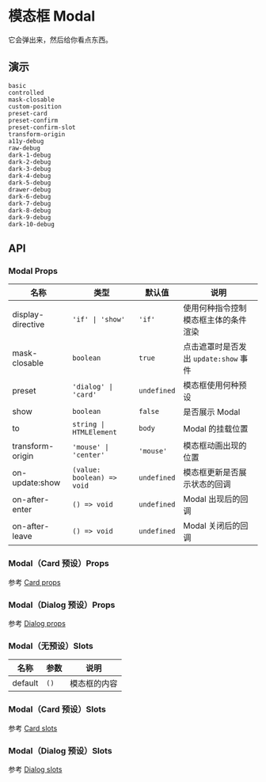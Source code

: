 # 模态框 Modal

它会弹出来，然后给你看点东西。

## 演示

```demo
basic
controlled
mask-closable
custom-position
preset-card
preset-confirm
preset-confirm-slot
transform-origin
a11y-debug
raw-debug
dark-1-debug
dark-2-debug
dark-3-debug
dark-4-debug
dark-5-debug
drawer-debug
dark-6-debug
dark-7-debug
dark-8-debug
dark-9-debug
dark-10-debug
```

## API

### Modal Props

| 名称 | 类型 | 默认值 | 说明 |
| --- | --- | --- | --- |
| display-directive | `'if' \| 'show'` | `'if'` | 使用何种指令控制模态框主体的条件渲染 |
| mask-closable | `boolean` | `true` | 点击遮罩时是否发出 `update:show` 事件 |
| preset | `'dialog' \| 'card'` | `undefined` | 模态框使用何种预设 |
| show | `boolean` | `false` | 是否展示 Modal |
| to | `string \| HTMLElement` | `body` | Modal 的挂载位置 |
| transform-origin | `'mouse' \| 'center'` | `'mouse'` | 模态框动画出现的位置 |
| on-update:show | `(value: boolean) => void` | `undefined` | 模态框更新是否展示状态的回调 |
| on-after-enter | `() => void` | `undefined` | Modal 出现后的回调 |
| on-after-leave | `() => void` | `undefined` | Modal 关闭后的回调 |

### Modal（Card 预设）Props

参考 [Card props](card#Card-Props)

### Modal（Dialog 预设）Props

参考 [Dialog props](dialog#Dialog-Props)

### Modal（无预设）Slots

| 名称    | 参数 | 说明         |
| ------- | ---- | ------------ |
| default | `()` | 模态框的内容 |

### Modal（Card 预设）Slots

参考 [Card slots](card#Card-Slots)

### Modal（Dialog 预设）Slots

参考 [Dialog slots](dialog#Dialog-Slots)
